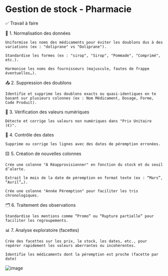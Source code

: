 # Gestion de stock - Pharmacie

✅ Travail à faire

🔎 1. Normalisation des données

    Uniformise les noms des médicaments pour éviter les doublons dus à des variations (ex : "doliprane" vs "Doliprane").

    Standardise les formes (ex : "sirop", "Sirop", "Pommade", "Comprimé", etc.).

    Harmonise les noms des fournisseurs (majuscule, fautes de frappe éventuelles…).

📤 2. Suppression des doublons

    Identifie et supprime les doublons exacts ou quasi-identiques en te basant sur plusieurs colonnes (ex : Nom Médicament, Dosage, Forme, Code Produit).

🧮 3. Vérification des valeurs numériques

    Détecte et corrige les valeurs non numériques dans "Prix Unitaire (€)".

📅 4. Contrôle des dates

    Supprime ou corrige les lignes avec des dates de péremption erronées.

🟨 5. Création de nouvelles colonnes

    Crée une colonne "À Réapprovisionner" en fonction du stock et du seuil d’alerte.

    Extrait le mois de la date de péremption en format texte (ex : “Mars”, “Avril”…).

    Crée une colonne "Année Péremption" pour faciliter les tris chronologiques.

🗂️ 6. Traitement des observations

    Standardise les mentions comme “Promo” ou “Rupture partielle” pour faciliter les regroupements.

📊 7. Analyse exploratoire (facettes)

    Crée des facettes sur les prix, le stock, les dates, etc., pour repérer rapidement les valeurs aberrantes ou incohérentes.

    Identifie les médicaments dont la péremption est proche (facette par date)
![image](https://github.com/user-attachments/assets/75b8eca7-15aa-465b-af0f-66b561615dae)




